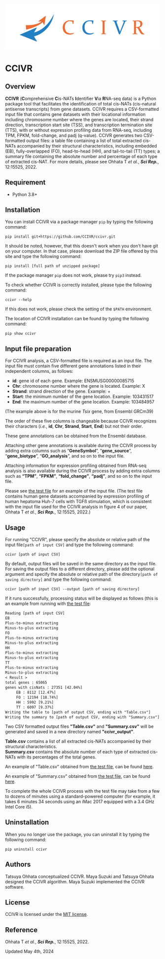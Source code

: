 ![CCIVR_LOGO](CCIVR_logo.png)


# CCIVR

## Overview
**CCIVR** (**C**omprehensive **C**is-NATs **I**dentifier **V**ia **R**NA-seq data) is a Python package tool that facilitates the identification of total cis-NATs (cis-natural antisense transcripts) from gene datasets. CCIVR requires a CSV-formatted input file that contains gene datasets with their locational information including chromosome number where the genes are located, their strand direction, transcription start site (TSS), and transcription termination site (TTS), with or without expression profiling data from RNA-seq, including TPM, FPKM, fold-change, and padj (q-value). CCIVR generates two CSV-formatted output files: a table file containing a list of total extracted cis-NATs accompanied by their structural characteristics, including embedded (EB), fully-overlapped (FO), head-to-head (HH), and tail-to-tail (TT) types; a summary file containing the absolute number and percentage of each type of extracted cis-NAT. For more details, please see Ohhata T *et al.*, ***Sci Rep.***, 12:15525, 2022.

## Requirement

* Python 3.8+

## Installation
You can install CCIVR via a package manager `pip` by typing the following command:           

```
pip install git+https://github.com/CCIVR/ccivr.git
```

It should be noted, however, that this doesn't work when you don't have git on your computer. In that case, please download the ZIP file offered by this site and type the following command:

```
pip install [full path of unzipped package]
```

If the package manager `pip` does not work, please try `pip3` instead.

To check whether CCIVR is correctly installed, please type the following command:

```
ccivr --help
```
If this does not work, please check the setting of the `$PATH` environment. 


The location of CCIVR installation can be found by typing the following command:

```
pip show ccivr
``` 

## Input file preparation
For CCIVR analysis, a CSV-formatted file is required as an input file. The input file must contain five different gene annotations listed in their independent columns, as follows: 

- **id**: gene id of each gene. Example: ENSMUSG00000085715   
- **Chr**: chromosome number where the gene is located. Example: X
- **Strand**: strand direction of the gene. Example: +
- **Start**: the minimum number of the gene location. Example: 103431517
- **End**: the maximum number of the gene location. Example: 103484957

(The example above is for the murine *Tsix* gene, from Ensembl GRCm39)  

The order of these five columns is changeable because CCIVR recognizes their characters (*i.e.*, **id**, **Chr**, **Strand**, **Start**, **End**) but not their order.

These gene annotations can be obtained from the Ensembl database. 

Attaching other gene annotations is available during the CCIVR process by adding extra columns such as “**GeneSymbol**”, “**gene_source**”, “**gene_biotype**”, “**GO_analysis**”, and so on to the input file.

Attaching information for expression profiling obtained from RNA-seq analysis is also available during the CCIVR process by adding extra columns such as **“TPM”**, **“FPKM”**, **“fold_change”**, **“padj”**, and so on to the input file. 

Please see [the test file](data/Test_file.csv) for an example of the input file. 
(The test file contains human gene datasets accompanied by expression profiling of human hepatoma Huh-7 cells with TGFß
stimulation, which is consistent with the input file used for the CCIVR analysis in figure 4 of our paper, Ohhata T *et al.*, ***Sci Rep.***, 12:15525, 2022.)


## Usage

For running "CCIVR", please specify the absolute or relative path of the input file```[path of input CSV]``` and type the following command:

```
ccivr [path of input CSV] 
```

By default, output files will be saved in the same directory as the input file. For saving the output files to a different directory, please add the optional argument and specify the absolute or relative path of the directory```[path of saving directory]``` and type the following command:

```
ccivr [path of input CSV] --output [path of saving directory]
```

If it runs successfully, processing status will be displayed as follows (this is an example from running with [the test file](data/Test_file.csv):

```
Reading [path of input CSV]
EB
Plus-to-minus extracting
Minus-to-plus extracting
FO
Plus-to-minus extracting
Minus-to-plus extracting
HH
Plus-to-minus extracting
Minus-to-plus extracting
TT
Plus-to-minus extracting
Minus-to-plus extracting
< Result >
total genes : 65065
genes with cisNats : 27351 [42.04%]
     EB : 8112 [12.47%]
     FO : 12194 [18.74%]
     HH : 5992 [9.21%]
     TT : 6097 [9.37%]
Writing the table to [path of output CSV, ending with "Table.csv"]
Writing the summary to [path of output CSV, ending with "Summary.csv"]
```

Two CSV formatted output files **"Table.csv"** and **"Summary.csv"** will be generated and saved in a new directory named **"ccivr_output"**.  

**Table.csv** contains a list of all extracted cis-NATs accompanied by their structural characteristics.  
**Summary.csv** contains the absolute number of each type of extracted cis-NATs with its percentages of the total genes. 

An example of "Table.csv" obtained from [the test file](data/Test_file.csv), can be found [here](data/Table.csv).

An example of "Summary.csv" obtained from [the test file](data/Test_file.csv), can be found [here](data/Summary.csv).



To complete the whole CCIVR process with the test file may take from a few to dozens of minutes using a standard-powered computer (for example, it takes 6 minutes 34 seconds using an iMac 2017 equipped with a 3.4 GHz Intel Core i5).

## Uninstallation
When you no longer use the package, you can uninstall it by typing the following command:

```
pip uninstall ccivr
```

## Authors
Tatsuya Ohhata conceptualized CCIVR. Maya Suzuki and Tatsuya Ohhata designed the CCIVR algorithm. Maya Suzuki implemented the CCIVR software.

## License
CCIVR is licensed under the [MIT license](LICENSE).

## Reference
Ohhata T *et al.*, ***Sci Rep.***, 12:15525, 2022.

Updated May 4th, 2024
